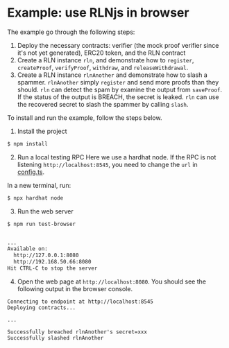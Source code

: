 # Example: use RLNjs in browser

The example go through the following steps:
1. Deploy the necessary contracts: verifier (the mock proof verifier since it's not yet generated), ERC20 token, and the RLN contract
2. Create a RLN instance `rln`, and demonstrate how to `register`, `createProof`, `verifyProof`, `withdraw`, and `releaseWithdrawal`.
3. Create a RLN instance `rlnAnother` and demonstrate how to slash a spammer. `rlnAnother` simply `register` and send more proofs than they should. `rln` can detect the spam by examine the output from `saveProof`. If the status of the output is BREACH, the secret is leaked. `rln` can use the recovered secret to slash the spammer by calling `slash`.

To install and run the example, follow the steps below.

1. Install the project
```bash
$ npm install
```

2. Run a local testing RPC
Here we use a hardhat node. If the RPC is not listening `http://localhost:8545`, you need to change the `url` in [config.ts](./src/configs.ts).

In a new terminal, run:
```bash
$ npx hardhat node
```

3. Run the web server
```bash
$ npm run test-browser


...
Available on:
  http://127.0.0.1:8080
  http://192.168.50.66:8080
Hit CTRL-C to stop the server
```

4. Open the web page at `http://localhost:8080`. You should see the following output in the browser console.
```
Connecting to endpoint at http://localhost:8545
Deploying contracts...

...

Successfully breached rlnAnother's secret=xxx
Successfully slashed rlnAnother
```

